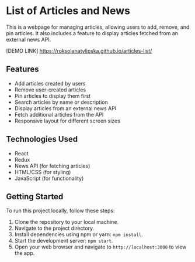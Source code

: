 # List of Articles and News

This is a webpage for managing articles, allowing users to add, remove, and pin articles. It also includes a feature to display articles fetched from an external news API.

[DEMO LINK] https://roksolanatylipska.github.io/articles-list/

## Features

- Add articles created by users
- Remove user-created articles
- Pin articles to display them first
- Search articles by name or description
- Display articles from an external news API
- Fetch additional articles from the API
- Responsive layout for different screen sizes

## Technologies Used

- React
- Redux
- News API (for fetching articles)
- HTML/CSS (for styling)
- JavaScript (for functionality)

## Getting Started

To run this project locally, follow these steps:

1. Clone the repository to your local machine.
2. Navigate to the project directory.
3. Install dependencies using npm or yarn: `npm install`.
4. Start the development server: `npm start`.
5. Open your web browser and navigate to `http://localhost:3000` to view the app.
